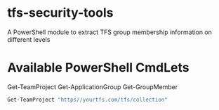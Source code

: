 # tfs-security-tools
A PowerShell module to extract TFS group membership information on different levels

# Available PowerShell CmdLets
Get-TeamProject
Get-ApplicationGroup
Get-GroupMember

```powershell
Get-TeamProject "https//yourtfs.com/tfs/collection"
```

